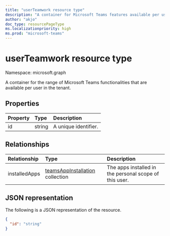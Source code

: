 ```yaml
---
title: "userTeamwork resource type"
description: "A container for Microsoft Teams features available per user. "
author: "akjo"
doc_type: resourcePageType
ms.localizationpriority: high
ms.prod: "microsoft-teams"
---
```


# userTeamwork resource type

Namespace: microsoft.graph

A container for the range of Microsoft Teams functionalities that are available per user in the tenant.

## Properties

| Property | Type | Description |
|:---------------|:--------|:----------|
|id|string| A unique identifier. |

## Relationships

| Relationship | Type | Description |
|:---------------|:--------|:----------|
|installedApps|[teamsAppInstallation](teamsappinstallation.md) collection|The apps installed in the personal scope of this user.|

## JSON representation

The following is a JSON representation of the resource.

<!-- {
  "blockType": "resource",
  "@odata.type": "microsoft.graph.userTeamwork",
  "baseType": "microsoft.graph.entity"
}-->

```json
{
  "id": "string"
}

```

<!-- uuid: 8fcb5dbc-d5aa-4681-8e31-b001d5168d79
2015-10-25 14:57:30 UTC -->
<!--
{
  "type": "#page.annotation",
  "description": "userteamwork resource",
  "keywords": "",
  "section": "documentation",
  "tocPath": "",
  "suppressions": []
}
-->

